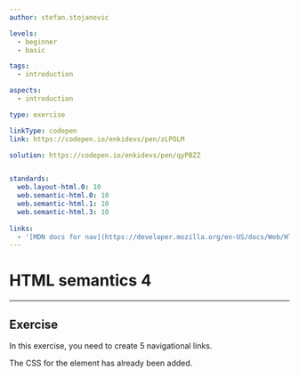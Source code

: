 ```yaml
---
author: stefan.stojanovic

levels:
  - beginner
  - basic

tags:
  - introduction

aspects:
  - introduction

type: exercise

linkType: codepen
link: https://codepen.io/enkidevs/pen/zLPOLM

solution: https://codepen.io/enkidevs/pen/qyPBZZ


standards:
  web.layout-html.0: 10
  web.semantic-html.0: 10
  web.semantic-html.1: 10
  web.semantic-html.3: 10
  
links:
  - '[MDN docs for nav](https://developer.mozilla.org/en-US/docs/Web/HTML/Element/nav){website}'
---
```

# HTML semantics 4
---

## Exercise
In this exercise, you need to create 5 navigational links.

The CSS for the element has already been added.

